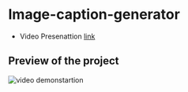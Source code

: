 # Image-caption-generator
- Video Presenattion  [link](https://drive.google.com/file/d/1XIgOtXC8YffzHW9qkU22GHfzThL-SPGj/view?usp=sharing)

## Preview of the project

![video demonstartion](https://github.com/SaipraneethPandiri/image-caption-generator/assets/77436328/cf89cc31-da24-4614-a4c6-100590e934cb)
